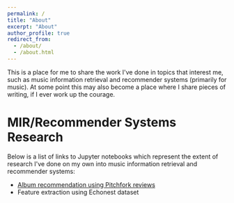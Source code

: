 ```yaml
---
permalink: /
title: "About"
excerpt: "About"
author_profile: true
redirect_from: 
  - /about/
  - /about.html
---
```


This is a place for me to share the work I've done in topics that interest me, such as music information retrieval and recommender systems (primarily for music). At some point this may also become a place where I share pieces of writing, if I ever work up the courage.

MIR/Recommender Systems Research
======
Below is a list of links to Jupyter notebooks which represent the extent of research I've done on my own into music information retrieval and recommender systems:
- [Album recommendation using Pitchfork reviews](https://teejas.github.io/files/notebooks/pitchfork_review_rec.html)
- Feature extraction using Echonest dataset
